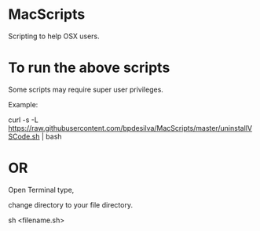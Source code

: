 # MacScripts
Scripting to help OSX users.


# To run the above scripts

Some scripts may require super user privileges. 

Example:

curl -s -L https://raw.githubusercontent.com/bpdesilva/MacScripts/master/uninstallVSCode.sh | bash

# OR 

Open Terminal type,

change directory to your file directory.

sh <filename.sh>
